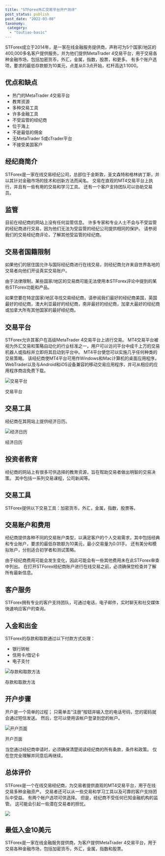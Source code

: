 ```yaml
---
title: "STForex外汇交易平台开户测评"
post_status: publish
post_date: "2022-03-08"
taxonomy:
 category: 
  - "toutiao-basic"
---
```


STForex成立于2014年，是一家在线金融服务提供商，声称可为5个国家/地区的400,000多名客户提供服务，并为他们提供MetaTrader 4交易平台，用于交易各种金融市场，包括加密货币，外汇，金属，指数，股票，和更多。 有多个账户选项，要求的最低存款额为10美元，点差从0.3点开始，杠杆高达1:1000。

## 优点和缺点
- 热门的MetaTrader 4交易平台
- 教育资源
- 多种交易工具
- 许多金融工具
- 不受监管的经纪商
- 位于海上
- 不是最低的佣金
- 无MetaTrader 5或cTrader平台
- 不接受美国客户


## 经纪商简介

STForex是一家在线交易经纪公司，总部位于金斯敦，圣文森特和格林纳丁斯，并以其针对金融市场的技术和创新方法而闻名。 交易在直观的MT4交易平台上执行，并且有一些有用的交易和学习工具。 还有一个客户支持团队可以协助交易员。

## 监管

目前在经纪商的网站上没有任何监管信息。 许多专家和专业人士不会与不受监管的经纪商进行交易，因为他们无法为受监管的经纪公司提供相同的保护。 请参阅我们的交易经纪商评论，了解其他受监管的经纪商。

## 交易者国籍限制

如果他们的居住国允许与国际经纪商进行在线交易，则经纪商允许来自世界各地的交易者向他们开设真实交易账户。

由于法律限制，某些国家/地区的交易商可能无法使用本STForex评论中提到的某些STForex功能和产品。

如果您要在特定国家/地区寻找交易经纪商，请参阅我们最好的经纪商美国，英国最好的经纪商，澳大利亚最好的经纪商，南非最好的经纪商，加拿大最好的经纪商或加拿大所有其他国家的最好经纪商。

## 交易平台

STForex允许其客户在高级MetaTrader 4交易平台上进行交易。 MT4交易平台被视为外汇交易和策略自动化的行业标准之一，用户可以访问平台中成千上万的交易机器人或指标并立即将其启动到平台中。 MT4平台使您可以实施几乎任何种类的交易策略。 该经纪商使MT4平台可用作Windows和Mac计算机的桌面应用程序，WebTrader以及与Android和iOS设备兼容的移动交易应用程序，并可从相应的应用程序商店免费下载。

![交易平台](https://cdn.fendou.la/funstoutiao/2020/12/STForex-Review-Trading-Platform-1024x757.jpg "交易平台")

交易平台

## 交易工具

经纪商在其网站上提供经济日历。

![经济日历](https://cdn.fendou.la/funstoutiao/2020/12/STForex-Review-Economic-Calendar.png "经济日历")

经济日历

## 投资者教育

经纪商的网站上有很多可供选择的教育资源，旨在帮助交易者做出明智的交易决策。 其中包括一系列交易课程，公司新闻等。

## 交易工具

STForex提供以下交易工具：加密货币，外汇，金属，指数，股票等。

## 交易账户和费用

经纪商提供各种不同的交易账户类型，以满足客户的个人交易需求，其中包括经典和专业账户，要求的最低存款额为10美元，最小交易量为0.01手。 还有美分和模拟账户，分别适合初学者和测试策略。

由于经纪商费用可能会发生变化，因此可能会有一些其他费用未在此STForex审查中列出。 在打开STForex经纪商账户进行在线交易之前，必须确保您检查并了解所有最新信息。

## 客户服务

STForex拥有专业的客户支持团队，可通过电话，电子邮件，实时聊天和社交媒体快速响应客户的查询。

## 入金和出金

STForex的存款和取款通过以下付款方式处理：
- 银行转帐
- 信用卡/借记卡
- 电子支付

![存款和取款方法](https://cdn.fendou.la/funstoutiao/2020/12/STForex-Review-Deposit-and-Withdrawal-Methods--1024x187.jpg "存款和取款方法")

存款和取款方法

## 开户步骤

开户是一个简单的过程； 只需单击“注册”按钮并输入您的电话号码，您的密码就会通过短信发送。 然后，您可以使用该帐户登录到您的帐户。

![开户页面](https://cdn.fendou.la/funstoutiao/2020/12/Copy-STForex-Review-Account-Opening-Page.jpg "开户页面")

开户页面

当您通过经纪商申请时，必须确保清楚阅读经纪商的所有条款，条件和政策。 仅在您完全理解并同意后再继续。

## 总体评价

STForex是一个在线交易经纪商，为交易者提供直观的MT4交易平台，用于在线交易多种金融资产。 交易者还可以从一些交易和学习工具以及可靠的客户支持团队中受益。 有两个帐户选项可供选择。 但是，经纪商不受任何已知金融机构的监管。 这可能会引起一些潜在交易者的担忧。

![](https://cdn.fendou.la/funstoutiao/2020/12/STForex-Logo.png)

## 最低入金10美元

STForex是一家在线金融服务提供商，为客户提供MetaTrader 4交易平台，用于交易各种金融市场，包括加密货币，外汇，金属，指数和股票。
